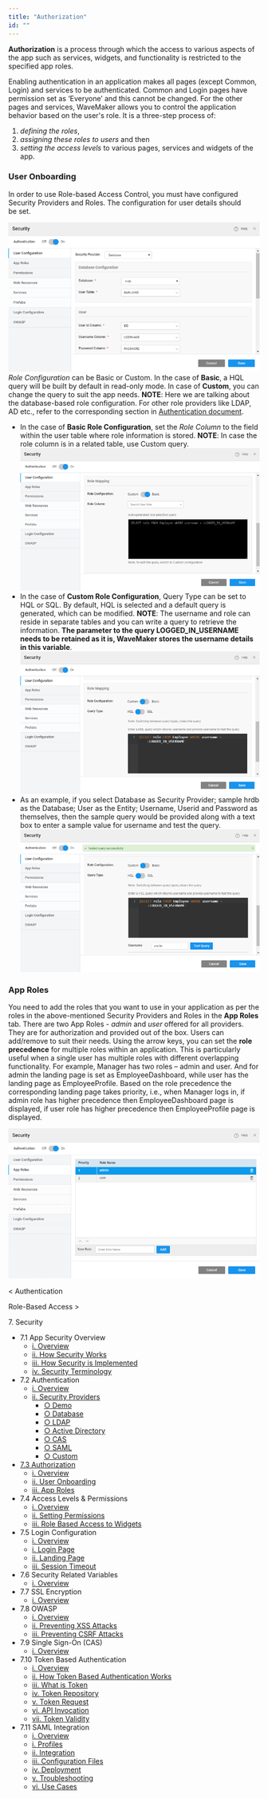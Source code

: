 ```yaml
---
title: "Authorization"
id: ""
---
```


**Authorization** is a process through which the access to various aspects of the app such as services, widgets, and functionality is restricted to the specified app roles.

Enabling authentication in an application makes all pages (except Common, Login) and services to be authenticated. Common and Login pages have permission set as ‘Everyone’ and this cannot be changed. For the other pages and services, WaveMaker allows you to control the application behavior based on the user's role. It is a three-step process of:

1. _defining the roles_,
2. _assigning these roles to users_ and then
3. _setting the access levels_ to various pages, services and widgets of the app.

### User Onboarding

In order to use Role-based Access Control, you must have configured Security Providers and Roles. The configuration for user details should be set.

[![](./assets/sec_user_db.png)](./assets/sec_user_db.png)_Role Configuration_ can be Basic or Custom. In the case of **Basic**, a HQL query will be built by default in read-only mode. In case of **Custom**, you can change the query to suit the app needs. **NOTE**: Here we are talking about the database-based role configuration. For other role providers like LDAP, AD etc., refer to the corresponding section in [Authentication document](/learn/app-development/app-security/authentication/).

- In the case of **Basic Role Configuration**, set the _Role Column_ to the field within the user table where role information is stored. **NOTE**: In case the role column is in a related table, use Custom query. [![](./assets/sec_user_db_role1.png)](./assets/sec_user_db_role1.png)
- In the case of **Custom Role Configuration**, Query Type can be set to HQL or SQL. By default, HQL is selected and a default query is generated, which can be modified. **NOTE**: The username and role can reside in separate tables and you can write a query to retrieve the information. **The parameter to the query LOGGED\_IN\_USERNAME needs to be retained as it is, WaveMaker stores the username details in this variable**. [![](./assets/sec_user_db_role2.png)](./assets/sec_user_db_role2.png)
- As an example, if you select Database as Security Provider; sample hrdb as the Database; User as the Entity; Username, Userid and Password as themselves, then the sample query would be provided along with a text box to enter a sample value for username and test the query. [![](./assets/sec_user_db_role3.png)](./assets/sec_user_db_role3.png)

### App Roles

You need to add the roles that you want to use in your application as per the roles in the above-mentioned Security Providers and Roles in the **App Roles** tab. There are two App Roles - _admin_ and _user_ offered for all providers. They are for authorization and provided out of the box. Users can add/remove to suit their needs. Using the arrow keys, you can set the **role precedence** for multiple roles within an application. This is particularly useful when a single user has multiple roles with different overlapping functionality. For example, Manager has two roles – admin and user. And for admin the landing page is set as EmployeeDashboard, while user has the landing page as EmployeeProfile. Based on the role precedence the corresponding landing page takes priority, i.e., when Manager logs in, if admin role has higher precedence then EmployeeDashboard page is displayed, if user role has higher precedence then EmployeeProfile page is displayed.

[![](./assets/sec_roles.png)](./assets/sec_roles.png)

< Authentication

Role-Based Access >

7\. Security

- 7.1 App Security Overview
    - [i. Overview](/learn/app-security/app-security/#)
    - [ii. How Security Works](/learn/app-security/app-security/#working)
    - [iii. How Security is Implemented](/learn/app-security/app-security/#implementation)
    - [iv. Security Terminology](/learn/app-security/app-security/#terminology)
- 7.2 Authentication
    - [i. Overview](/learn/app-security/authentication/)
    - [ii. Security Providers](/learn/app-security/authentication/#security-providers)
        - [○ Demo](/learn/app-security/authentication/#demo)
        - [○ Database](/learn/app-security/authentication/#database)
        - [○ LDAP](/learn/app-security/authentication/#ldap)
        - [○ Active Directory](/learn/app-security/authentication/#ad)
        - [○ CAS](/learn/app-security/authentication/#cas)
        - [○ SAML](/learn/app-security/authentication/#saml)
        - [○ Custom](/learn/app-security/authentication/#custom)
- [7.3 Authorization](#)
    - [i. Overview](#)
    - [ii. User Onboarding](#user-onboarding)
    - [iii. App Roles](#app-roles)
- 7.4 Access Levels & Permissions
    - [i. Overview](/learn/app-security/access-levels-permissions/)
    - [ii. Setting Permissions](/learn/app-security/access-levels-permissions/#setting-permissions)
    - [iii. Role Based Access to Widgets](/learn/app-security/access-levels-permissions/#role-based-access)
- 7.5 Login Configuration
    - [i. Overview](/learn/app-security/login-configuration/)
    - [i. Login Page](/learn/app-security/login-configuration/#login-page)
    - [ii. Landing Page](/learn/app-security/login-configuration/#landing-page)
    - [iii. Session Timeout](/learn/app-security/login-configuration/#session-timeout)
- 7.6 Security Related Variables
    - [i. Overview](/learn/app-security/security-variables)
- 7.7 SSL Encryption
    - [i. Overview](/learn/app-security/ssl-encryption/)
- 7.8 OWASP
    - [i. Overview](/learn/app-security/owasp/)
    - [ii. Preventing XSS Attacks](/learn/app-security/owasp/#xss)
    - [iii. Preventing CSRF Attacks](/learn/app-security/owasp/#csrf)
- 7.9 Single Sign-On (CAS)
    - [i. Overview](/learn/app-security/central-authentication-system/)
- 7.10 Token Based Authentication
    - [i. Overview](/learn/app-security/token-based-authentication/)
    - [ii. How Token Based Authentication Works](/learn/app-security/token-based-authentication/#working)
    - [iii. What is Token](/learn/app-security/token-based-authentication/#token)
    - [iv. Token Repository](/learn/app-security/token-based-authentication/#token-repository)
    - [v. Token Request](/learn/app-security/token-based-authentication/#token-request)
    - [vi. API Invocation](/learn/app-security/token-based-authentication/#api-invocation)
    - [vii. Token Validity](/learn/app-security/token-based-authentication/#token-validity)
- 7.11 SAML Integration
    - [i. Overview](/learn/app-development/app-security/saml-integration/)
    - [i. Profiles](/learn/app-development/app-security/saml-integration/#profiles)
    - [ii. Integration](/learn/app-development/app-security/saml-integration/#integration)
    - [iii. Configuration Files](/learn/app-development/app-security/saml-integration/#files)
    - [iv. Deployment](/learn/app-development/app-security/saml-integration/#deployment)
    - [v. Troubleshooting](/learn/app-development/app-security/saml-integration/#troubleshooting)
    - [vi. Use Cases](/learn/app-development/app-security/saml-integration/#use-cases)
